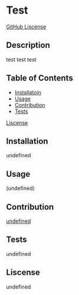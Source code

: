 
  # Test

  [GitHub Liscense](https://img.shields.io/badge/license-undefined-blue.svg)

  ## Description
  test test test

  ## Table of Contents
  - [Installatoin](#installation)
  - [Usage](#usage)
  - [Contribution](#contribution)
  - [Tests](#tests)

  [Liscense](#liscense)

  ## Installation
  undefined

  ## Usage
 (undefined)

  ## Contribution 
  [undefined](https://github.com/undefined)

  ## Tests
  undefined

  ## Liscense
  
  undefined
